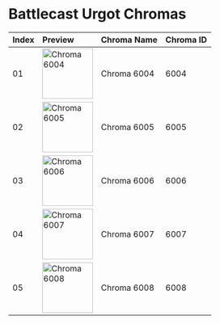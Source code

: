 # Battlecast Urgot Chromas

| Index | Preview | Chroma Name | Chroma ID |
|:---|:---|:---|:---|
| 01 | <img src='https://raw.communitydragon.org/latest/plugins/rcp-be-lol-game-data/global/default/v1/champion-chroma-images/6/6004.png' alt='Chroma 6004' width='100'> | Chroma 6004 | 6004 |
| 02 | <img src='https://raw.communitydragon.org/latest/plugins/rcp-be-lol-game-data/global/default/v1/champion-chroma-images/6/6005.png' alt='Chroma 6005' width='100'> | Chroma 6005 | 6005 |
| 03 | <img src='https://raw.communitydragon.org/latest/plugins/rcp-be-lol-game-data/global/default/v1/champion-chroma-images/6/6006.png' alt='Chroma 6006' width='100'> | Chroma 6006 | 6006 |
| 04 | <img src='https://raw.communitydragon.org/latest/plugins/rcp-be-lol-game-data/global/default/v1/champion-chroma-images/6/6007.png' alt='Chroma 6007' width='100'> | Chroma 6007 | 6007 |
| 05 | <img src='https://raw.communitydragon.org/latest/plugins/rcp-be-lol-game-data/global/default/v1/champion-chroma-images/6/6008.png' alt='Chroma 6008' width='100'> | Chroma 6008 | 6008 |
